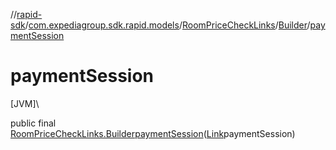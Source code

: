 //[rapid-sdk](../../../../index.md)/[com.expediagroup.sdk.rapid.models](../../index.md)/[RoomPriceCheckLinks](../index.md)/[Builder](index.md)/[paymentSession](payment-session.md)

# paymentSession

[JVM]\

public final [RoomPriceCheckLinks.Builder](index.md)[paymentSession](payment-session.md)([Link](../../-link/index.md)paymentSession)
